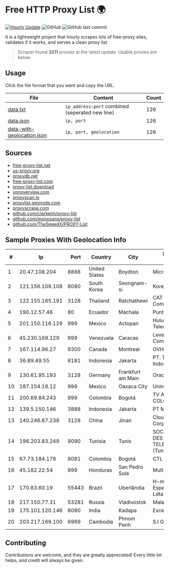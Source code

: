 
# Free HTTP Proxy List 🌍

[![Hourly Update](https://github.com/mertguvencli/http-proxy-list/actions/workflows/main.yml/badge.svg?branch=main)](https://github.com/mertguvencli/http-proxy-list/actions/workflows/main.yml)
![GitHub](https://img.shields.io/github/license/mertguvencli/http-proxy-list)
![GitHub last commit](https://img.shields.io/github/last-commit/mertguvencli/http-proxy-list)

It is a lightweight project that hourly scrapes lots of free-proxy sites, validates if it works, and serves a clean proxy list.


> Scraper found **3211** proxies at the latest update. Usable proxies are below.

## Usage

Click the file format that you want and copy the URL.


|File|Content|Count|
|----|-------|-----|
|[data.txt](https://raw.githubusercontent.com/mertguvencli/http-proxy-list/main/proxy-list/data.txt)|`ip_address:port` combined (seperated new line)|126|
|[data.json](https://raw.githubusercontent.com/mertguvencli/http-proxy-list/main/proxy-list/data.json)|`ip, port`|126|
|[data-with-geolocation.json](https://raw.githubusercontent.com/mertguvencli/http-proxy-list/main/proxy-list/data-with-geolocation.json)|`ip, port, geolocation`|126|

## Sources

* [free-proxy-list.net](https://free-proxy-list.net)
* [us-proxy.org](https://www.us-proxy.org)
* [proxydb.net](http://proxydb.net)
* [free-proxy-list.com](https://free-proxy-list.com/?page=&port=&type%5B%5D=http&type%5B%5D=https&up_time=0&search=Search)
* [proxy-list.download](https://www.proxy-list.download/HTTP)
* [vpnoverview.com](https://vpnoverview.com/privacy/anonymous-browsing/free-proxy-servers)
* [proxyscan.io](https://www.proxyscan.io)
* [proxylist.geonode.com](https://proxylist.geonode.com/api/proxy-list?limit=300&page=1&sort_by=lastChecked&sort_type=desc&protocols=http,https)
* [proxyscrape.com](https://api.proxyscrape.com/v2/?request=displayproxies&protocol=http&timeout=10000&country=all&ssl=all&anonymity=all)
* [github.com/clarketm/proxy-list](https://raw.githubusercontent.com/clarketm/proxy-list/master/proxy-list-raw.txt)
* [github.com/monosans/proxy-list](https://raw.githubusercontent.com/monosans/proxy-list/main/proxies/http.txt)
* [github.com/TheSpeedX/PROXY-List](https://raw.githubusercontent.com/TheSpeedX/PROXY-List/master/http.txt)


## Sample Proxies With Geolocation Info

|#|Ip|Port|Country|City|Internet Service Provider|
|-|--|----|-------|----|-------------------------|
|1|20.47.108.204|8888|United States|Boydton|Microsoft Corporation|
|2|121.156.109.108|8080|South Korea|Seongnam-si|Korea Telecom|
|3|122.155.165.191|3128|Thailand|Ratchathewi|CAT Telecom Public Company Limited|
|4|190.12.57.46|80|Ecuador|Machala|Puntonet S.A.|
|5|201.150.116.129|999|Mexico|Actopan|Hulux Telecomunicaciones|
|6|45.230.169.129|999|Venezuela|Caracas|Level 3 Communications, Inc.|
|7|167.114.96.27|9300|Canada|Montreal|OVH SAS|
|8|36.89.49.55|8181|Indonesia|Jakarta|PT. Telekomunikasi Indonesia|
|9|130.61.95.193|3128|Germany|Frankfurt am Main|Oracle Corporation|
|10|187.154.18.12|999|Mexico|Oaxaca City|Uninet S.A. de C.V.|
|11|200.69.84.243|999|Colombia|Bogotá|TV AZTECA SUCURSAL COLOMBIA|
|12|139.5.150.146|3888|Indonesia|Jakarta|PT Maxindo Mitra Solusi|
|13|140.246.87.238|3128|China|Jinan|Cloud Computing Corporation|
|14|196.203.83.249|9090|Tunisia|Tunis|SOCIETE NATIONALE DES TELECOMMUNICATIONS (Tunisie Telecom)|
|15|67.73.184.178|8081|Colombia|Bogotá|CTL LATAM|
|16|45.182.22.54|999|Honduras|San Pedro Sula|Multicable De Honduras|
|17|170.83.60.19|55443|Brazil|Uberlândia|H-micro Assistencia Especializade EM Inform Ldta|
|18|217.150.77.31|53281|Russia|Vladivostok|Malarenergi Stadsnat AB|
|19|175.101.120.146|8080|India|Kadapa|ExcellMedia Pvt Ltd|
|20|203.217.169.100|6969|Cambodia|Phnom Penh|S.I Group|



## Contributing

Contributions are welcome, and they are greatly appreciated! Every
little bit helps, and credit will always be given.

